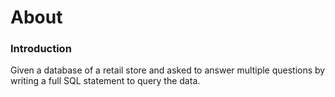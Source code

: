 # About

### Introduction
Given a database of a retail store and asked to answer multiple questions by writing a full SQL statement to query the data.
